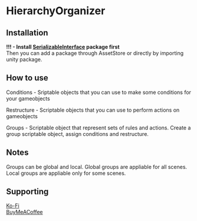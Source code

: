# HierarchyOrganizer
## Installation 
**!!! - Install [SerializableInterface](https://github.com/Thundernerd/Unity3D-SerializableInterface) package first**   
Then you can add a package through AssetStore or directly by importing unity package.
## How to use
Conditions - Sriptable objects that you can use to make some conditions for your gameobjects  

Restructure - Scriptable objects that you can use to perform actions on gameobjects  

Groups - Scriptable object that represent sets of rules and actions. Create a group scriptable object, assign conditions and restructure.   
## Notes
Groups can be global and local. Global groups are appliable for all scenes. Local groups are appliable only for some scenes.

## Supporting
[Ko-Fi](https://ko-fi.com/lonelyalone)  
[BuyMeACoffee](https://www.buymeacoffee.com/lonelyalone)

## 
